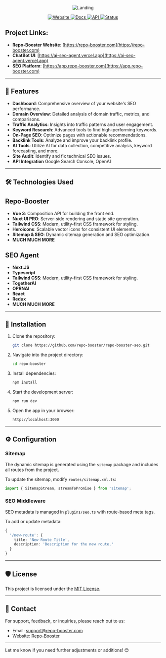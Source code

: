 <p align="center">
  <img src="https://github.com/user-attachments/assets/9eccaa4d-b283-4e69-bfa4-f889cfe2d0bd" alt="Landing" />
</p>

<p align="center">
  <a href="https://app.repo-booster.com">
    <img src="https://img.shields.io/badge/Website-Repo%20Booster-18181B?style=flat&logo=google-chrome&logoColor=28CF8D&colorB=28CF8D" alt="Website">
  </a>
  <a href="https://docs.repo-booster.com">
    <img src="https://img.shields.io/badge/Docs-Repo%20Booster-18181B?style=flat&logo=readthedocs&logoColor=28CF8D&colorB=28CF8D" alt="Docs">
  </a>
  <a href="https://api.repo-booster.com">
    <img src="https://img.shields.io/badge/API-Repo%20Booster-18181B?style=flat&logo=api&logoColor=28CF8D&colorB=28CF8D" alt="API">
  </a>
  <a href="https://status.repo-booster.com">
    <img src="https://img.shields.io/badge/Status-Repo%20Booster-18181B?style=flat&logo=check-mark&logoColor=28CF8D&colorB=28CF8D" alt="Status">
  </a>
</p>

## Project Links:

- **Repo-Booster Website**: [https://repo-booster.com](https://repo-booster.com)  
- **ChatBot UI**: [https://ai-seo-agent.vercel.app](https://ai-seo-agent.vercel.app)  
- **SEO Platform**: [https://app.repo-booster.com](https://app.repo-booster.com)  
---

## 🚀 Features

- **Dashboard**: Comprehensive overview of your website's SEO performance.
- **Domain Overview**: Detailed analysis of domain traffic, metrics, and comparisons.
- **Traffic Analytics**: Insights into traffic patterns and user engagement.
- **Keyword Research**: Advanced tools to find high-performing keywords.
- **On-Page SEO**: Optimize pages with actionable recommendations.
- **Backlink Tools**: Analyze and improve your backlink profile.
- **AI Tools**: Utilize AI for data collection, competitive analysis, keyword forecasting, and more.
- **Site Audit**: Identify and fix technical SEO issues.
- **API Integration** Google Search Console, OpenAI

---

## 🛠️ Technologies Used

## Repo-Booster 
- **Vue 3**: Composition API for building the front end.
- **Nuxt UI PRO**: Server-side rendering and static site generation.
- **Tailwind CSS**: Modern, utility-first CSS framework for styling.
- **Heroicons**: Scalable vector icons for consistent UI elements.
- **Sitemap & SEO**: Dynamic sitemap generation and SEO optimization.
- **MUCH MUCH MORE**

## SEO Agent
- **Next.JS**
- **Typescript**
- **Tailwind CSS**: Modern, utility-first CSS framework for styling.
- **TogetherAI**
- **OPRNAI**
- **React**
- **Redux**
- **MUCH MUCH MORE**

---

## 🔧 Installation

1. Clone the repository:
   ```bash
   git clone https://github.com/repo-booster/repo-booster-seo.git
   ```
2. Navigate into the project directory:
   ```bash
   cd repo-booster
   ```
3. Install dependencies:
   ```bash
   npm install
   ```
4. Start the development server:
   ```bash
   npm run dev
   ```
5. Open the app in your browser:
   ```
   http://localhost:3000
   ```

---

## ⚙️ Configuration

### Sitemap
The dynamic sitemap is generated using the `sitemap` package and includes all routes from the project.

To update the sitemap, modify `routes/sitemap.xml.ts`:
```typescript
import { SitemapStream, streamToPromise } from 'sitemap';
```

### SEO Middleware
SEO metadata is managed in `plugins/seo.ts` with route-based meta tags.

To add or update metadata:
```typescript
{
  '/new-route': {
    title: 'New Route Title',
    description: 'Description for the new route.'
  }
}
```

---

## 🛡️ License

This project is licensed under the [MIT License](LICENSE).

---

## 📧 Contact

For support, feedback, or inquiries, please reach out to us:
- Email: support@repo-booster.com
- Website: [Repo-Booster](https://app.repo-booster.com)

---

Let me know if you need further adjustments or additions! 😊
